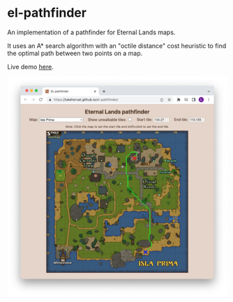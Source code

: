 # el-pathfinder

An implementation of a pathfinder for Eternal Lands maps.

It uses an A\* search algorithm with an "octile distance" cost heuristic to find the optimal path between two points on a map.

Live demo [here](https://lukehorvat.github.io/el-pathfinder/).

![](./screenshot.png)
